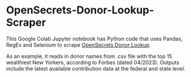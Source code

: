 # OpenSecrets-Donor-Lookup-Scraper

This Google Colab Jupyter notebook has Python code that uses Pandas, RegEx and Selenium to scrape [OpenSecrets Donor Lookup](https://www.opensecrets.org/donor-lookup/). 

As an example, it reads in donor names from .csv file with the top 15 wealthiest New Yorkers, according to Forbes (dated 04/2023). Outputs include the latest available contribution data at the federal and state level.
